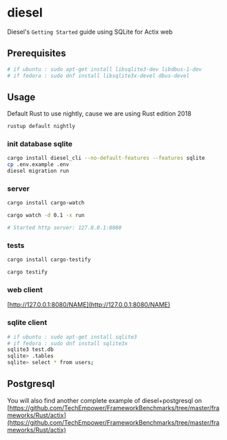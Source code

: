 # diesel

Diesel's `Getting Started` guide using SQLite for Actix web

## Prerequisites

```bash
# if ubuntu : sudo apt-get install libsqlite3-dev libdbus-1-dev
# if fedora : sudo dnf install libsqlite3x-devel dbus-devel
```


## Usage

Default Rust to use nightly, cause we are using Rust edition 2018

```bash
rustup default nightly
```

### init database sqlite

```bash
cargo install diesel_cli --no-default-features --features sqlite
cp .env.example .env
diesel migration run
```

### server

```bash
cargo install cargo-watch

cargo watch -d 0.1 -x run

# Started http server: 127.0.0.1:8080
```

### tests

```bash
cargo install cargo-testify

cargo testify
```

### web client

[http://127.0.0.1:8080/NAME](http://127.0.0.1:8080/NAME)

### sqlite client

```bash
# if ubuntu : sudo apt-get install sqlite3
# if fedora : sudo dnf install sqlite3x
sqlite3 test.db
sqlite> .tables
sqlite> select * from users;
```


## Postgresql

You will also find another complete example of diesel+postgresql on      [https://github.com/TechEmpower/FrameworkBenchmarks/tree/master/frameworks/Rust/actix](https://github.com/TechEmpower/FrameworkBenchmarks/tree/master/frameworks/Rust/actix)
